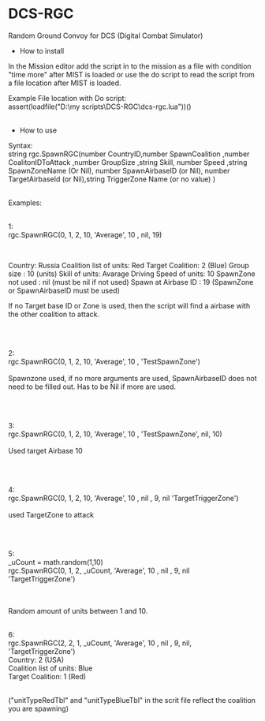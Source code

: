 # DCS-RGC
Random Ground Convoy for DCS (Digital Combat Simulator)

- How to install

In the Mission editor add the script in to the mission as a file with condition "time more" after MIST is loaded or use the do script to read the script from a file location after MIST is loaded.

Example File location with Do script:<br>
assert(loadfile("D:\\my scripts\\DCS-RGC\\dcs-rgc.lua"))()
<br>
<br>
- How to use

Syntax:<br>
string
rgc.SpawnRGC(number CountryID,number SpawnCoalition ,number CoalitonIDToAttack ,number GroupSize ,string Skill, number Speed ,string SpawnZoneName (Or Nil),
number SpawnAirbaseID (or Nil), number TargetAirbaseId (or Nil),string TriggerZone Name (or no value) )
<br>
<br>

Examples:
<br>
<br>

1:<br>
rgc.SpawnRGC(0, 1, 2, 10, 'Average', 10 , nil, 19)

<br>

Country: Russia
Coalition list of units: Red
Target Coalition: 2 (Blue)
Group size : 10 (units)
Skill of units: Avarage
Driving Speed of units: 10
SpawnZone not used : nil (must be nil if not used)
Spawn at Airbase ID : 19 (SpawnZone or SpawnAirbaseID must be used)
<br>

If no Target base ID or Zone is used, then the script will find a airbase with the other coalition to attack.

<br>
<br>

2:<br>
rgc.SpawnRGC(0, 1, 2, 10, 'Average', 10 , 'TestSpawnZone')
<br>
<br>
Spawnzone used, if no more arguments are used, SpawnAirbaseID does not need to be filled out. Has to be Nil if more are used.

<br>
<br>

3:<br>
rgc.SpawnRGC(0, 1, 2, 10, 'Average', 10 , 'TestSpawnZone', nil, 10)
<br>
<br>
Used target Airbase 10

<br>
<br>

4:<br>
rgc.SpawnRGC(0, 1, 2, 10, 'Average', 10 , nil , 9, nil 'TargetTriggerZone')
<br>
<br>
used TargetZone to attack

<br>
<br>

5:<br>
_uCount = math.random(1,10)
<br>
rgc.SpawnRGC(0, 1, 2, _uCount, 'Average', 10 , nil , 9, nil 'TargetTriggerZone')

<br>
<br>
Random amount of units between 1 and 10.

<br>
<br>

6:<br>
rgc.SpawnRGC(2, 2, 1, _uCount, 'Average', 10 , nil , 9, nil, 'TargetTriggerZone')
<br>
Country: 2 (USA)<br>
Coalition list of units: Blue<br>
Target Coalition: 1 (Red)<br>

<br>
("unitTypeRedTbl" and "unitTypeBlueTbl" in the scrit file reflect the coalition you are spawning)

